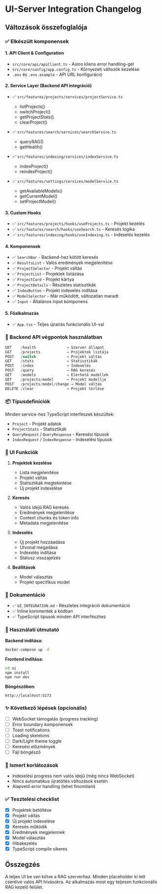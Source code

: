 # UI-Server Integration Changelog

## Változások összefoglalója

### ✅ Elkészült komponensek

#### 1. **API Client & Configuration**
- `src/core/api/apiClient.ts` - Axios kliens error handling-gel
- `src/core/config/app.config.ts` - Környezeti változók kezelése
- `.env` és `.env.example` - API URL konfiguráció

#### 2. **Service Layer (Backend API integráció)**
- ✅ `src/features/projects/services/projectService.ts`
  - listProjects()
  - switchProject()
  - getProjectStats()
  - clearProject()
  
- ✅ `src/features/search/services/searchService.ts`
  - queryRAG()
  - getHealth()
  
- ✅ `src/features/indexing/services/indexService.ts`
  - indexProject()
  - reindexProject()
  
- ✅ `src/features/settings/services/modelService.ts`
  - getAvailableModels()
  - getCurrentModel()
  - setProjectModel()

#### 3. **Custom Hooks**
- ✅ `src/features/projects/hooks/useProjects.ts` - Projekt kezelés
- ✅ `src/features/search/hooks/useSearch.ts` - Keresés logika
- ✅ `src/features/indexing/hooks/useIndexing.ts` - Indexelés kezelés

#### 4. **Komponensek**
- ✅ `SearchBar` - Backend-hez kötött keresés
- ✅ `ResultsList` - Valós eredmények megjelenítése
- ✅ `ProjectSelector` - Projekt váltás
- ✅ `ProjectList` - Projektek listázása
- ✅ `ProjectCard` - Projekt kártya
- ✅ `ProjectDetails` - Részletes statisztikák
- ✅ `IndexButton` - Projekt indexelés indítása
- ✅ `ModelSelector` - Már működött, változatlan maradt
- ✅ `Input` - Általános input komponens

#### 5. **Főalkalmazás**
- ✅ `App.tsx` - Teljes újraírás funkcionális UI-val

### 🔧 Backend API végpontok használatban

```typescript
GET    /health              → Szerver állapot
GET    /projects            → Projektek listája
POST   /switch              → Projekt váltás
GET    /stats               → Statisztikák
POST   /index               → Indexelés
POST   /query               → RAG keresés
GET    /models              → Elérhető modellek
GET    /projects/model      → Projekt modellje
POST   /projects/model/change → Model váltás
DELETE /clear               → Projekt törlése
```

### 📦 Típusdefiníciók

Minden service-hez TypeScript interfészek készültek:
- `Project` - Projekt adatok
- `ProjectStats` - Statisztikák
- `QueryRequest` / `QueryResponse` - Keresési típusok
- `IndexRequest` / `IndexResponse` - Indexelési típusok

### 🎨 UI Funkciók

1. **Projektek kezelése**
   - Lista megjelenítése
   - Projekt váltás
   - Statisztikák megtekintése
   - Új projekt indexelése

2. **Keresés**
   - Valós idejű RAG keresés
   - Eredmények megjelenítése
   - Context chunks és token info
   - Metadata megjelenítése

3. **Indexelés**
   - Új projekt hozzáadása
   - Útvonal megadása
   - Indexelés indítása
   - Státusz visszajelzés

4. **Beállítások**
   - Model választás
   - Projekt specifikus model

### 📝 Dokumentáció

- ✅ `UI_INTEGRATION.md` - Részletes integráció dokumentáció
- ✅ Inline kommentek a kódban
- ✅ TypeScript típusok minden API interfészhez

### 🚀 Használati útmutató

**Backend indítása:**
```bash
docker-compose up -d
```

**Frontend indítása:**
```bash
cd ui
npm install
npm run dev
```

**Böngészőben:**
```
http://localhost:5173
```

### ✨ Következő lépések (opcionális)

- [ ] WebSocket támogatás (progress tracking)
- [ ] Error boundary komponensek
- [ ] Toast notifications
- [ ] Loading skeletons
- [ ] Dark/Light theme toggle
- [ ] Keresési előzmények
- [ ] Fájl böngésző

### 🐛 Ismert korlátozások

- Indexelési progress nem valós idejű (még nincs WebSocket)
- Nincs automatikus újratöltés változások esetén
- Alapvető error handling (lehet finomítani)

### ✅ Tesztelési checklist

- [x] Projektek betöltése
- [x] Projekt váltás
- [x] Új projekt indexelése
- [x] Keresés működik
- [x] Eredmények megjelennek
- [x] Model választás
- [x] Hibakezelés
- [x] TypeScript compile sikeres

## Összegzés

A teljes UI be van kötve a RAG szerverhez. Minden placeholder ki lett cserélve valós API hívásokra. Az alkalmazás most egy teljesen funkcionális RAG kezelő felület.

